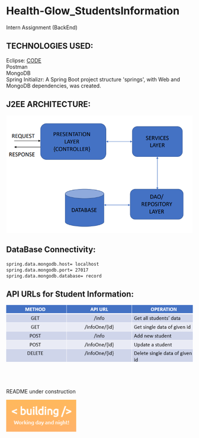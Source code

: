 # Health-Glow_StudentsInformation
Intern Assignment (BackEnd)


## TECHNOLOGIES USED:
Eclipse: [CODE](https://github.com/adititewari13/Health-Glow_StudentsInformation/tree/main/springs/src/main/java/com/springs/springs)
<br>
Postman
<br>
MongoDB
<br>
Spring Initializr: A Spring Boot project structure 'springs', with Web and MongoDB dependencies, was created.


## J2EE ARCHITECTURE:
![image for J2EE ARCHITECTURE](https://github.com/adititewari13/Health-Glow_StudentsInformation/blob/main/readme_files/J2EE_ARCH.png)


## DataBase Connectivity:
```
spring.data.mongodb.host= localhost
spring.data.mongodb.port= 27017
spring.data.mongodb.database= record

```

## API URLs for Student Information:
![image for API URLs](https://github.com/adititewari13/Health-Glow_StudentsInformation/blob/main/readme_files/API_URL_Table.png)
<br>
<br>
<br>
<br>
<br>
README under construction

![under construction](https://github.com/adititewari13/Health-Glow_StudentsInformation/blob/main/readme_files/building.png)
